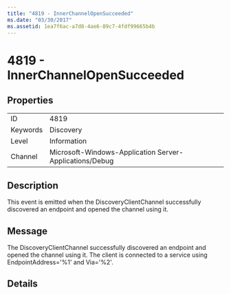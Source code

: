 ```yaml
---
title: "4819 - InnerChannelOpenSucceeded"
ms.date: "03/30/2017"
ms.assetid: 1ea7f6ac-a7d8-4ae6-89c7-4fdf99665b4b
---
```

# 4819 - InnerChannelOpenSucceeded
## Properties  


|||  
|-|-|  
|ID|4819|  
|Keywords|Discovery|  
|Level|Information|  
|Channel|Microsoft-Windows-Application Server-Applications/Debug|  

## Description  
 This event is emitted when the DiscoveryClientChannel successfully discovered an endpoint and opened the channel using it.  

## Message  
 The DiscoveryClientChannel successfully discovered an endpoint and opened the channel using it. The client is connected to a service using EndpointAddress='%1' and Via='%2'.  

## Details
